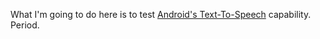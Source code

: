 What I'm going to do here is to test [Android's Text-To-Speech](http://developer.android.com/reference/android/speech/tts/TextToSpeech.html) capability. Period.